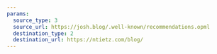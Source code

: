 ```yaml
---
params:
  source_type: 3
  source_url: https://josh.blog/.well-known/recommendations.opml
  destination_type: 2
  destination_url: https://ntietz.com/blog/
---
```

